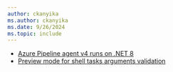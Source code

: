 ```yaml
---
author: ckanyika
ms.author: ckanyika
ms.date: 9/26/2024
ms.topic: include
---
```


- [Azure Pipeline agent v4 runs on .NET 8](#azure-pipeline-agent-v4-runs-on-net-8)
- [Preview mode for shell tasks arguments validation](#preview-mode-for-shell-tasks-arguments-validation)
